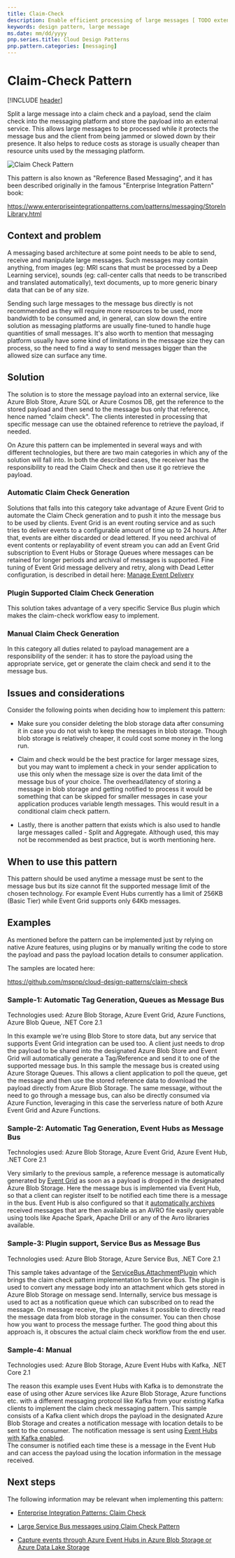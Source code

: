 ```yaml
---
title: Claim-Check
description: Enable efficient processing of large messages [ TODO extend description? ]
keywords: design pattern, large message
ms.date: mm/dd/yyyy
pnp.series.title: Cloud Design Patterns
pnp.pattern.categories: [messaging]
---
```


# Claim-Check Pattern

[!INCLUDE [header](../_includes/header.md)]

Split a large message into a claim check and a payload, send the claim check into the messaging platform and store the payload into an external service. This allows large messages to be processed while it protects the message bus and the client from being jammed or slowed down by their presence. It also helps to reduce costs as storage is usually cheaper than resource units used by the messaging platform.

![Claim Check Pattern](_images_/claim-check.jpg)

This pattern is also known as "Reference Based Messaging", and it has been described originally in the famous "Enterprise Integration Pattern" book:

https://www.enterpriseintegrationpatterns.com/patterns/messaging/StoreInLibrary.html

## Context and problem

A messaging based architecture at some point needs to be able to send, receive and manipulate large messages. Such messages may contain anything, from images (eg: MRI scans that must be processed by a Deep Learning service), sounds (eg: call-center calls that needs to be transcribed and translated automatically), text documents, up to more generic binary data that can be of any size.

Sending such large messages to the message bus directly is not recommended as they will require more resources to be used, more bandwidth to be consumed and, in general, can slow down the entire solution as messaging platforms are usually fine-tuned to handle huge quantities of small messages. It's also worth to mention that messaging platform usually have some kind of limitations in the message size they can process, so the need to find a way to send messages bigger than the allowed size can surface any time.

## Solution

The solution is to store the message payload into an external service, like Azure Blob Store, Azure SQL or Azure Cosmos DB, get the reference to the stored payload and then send to the message bus only that reference, hence named "claim check". The clients interested in processing that specific message can use the obtained reference to retrieve the payload, if needed.

On Azure this pattern can be implemented in several ways and with different technologies, but there are two main categories in which any of the solution will fall into. In both the described cases, the receiver has the responsibility to read the Claim Check and then use it go retrieve the payload.

### Automatic Claim Check Generation

Solutions that falls into this category take advantage of Azure Event Grid to automate the Claim Check generation and to push it into the message bus to be used by clients.
Event Grid is an event routing service and as such tries to deliver events to a configurable amount of time up to 24 hours. After that, events are either discarded or dead lettered. If you need archival of event contents or replayability of event stream you can add an Event Grid subscription to Event Hubs or Storage Queues where messages can be retained for longer periods and archival of messages is supported. Fine tuning of Event Grid message delivery and retry, along with Dead Letter configuration, is described in detail here: [Manage Event Delivery](https://docs.microsoft.com/en-us/azure/event-grid/manage-event-delivery)

### Plugin Supported Claim Check Generation

This solution takes advantage of a very specific Service Bus plugin which makes the claim-check workflow easy to implement.

### Manual Claim Check Generation

In this category all duties related to payload management are a responsibility of the sender: it has to store the payload using the appropriate service, get or generate the claim check and send it to the message bus.

## Issues and considerations

Consider the following points when deciding how to implement this pattern:

- Make sure you consider deleting the blob storage data after consuming it in case you do not wish to keep the messages in blob storage. Though blob storage is relatively cheaper, it could cost some money in the long run.

- Claim and check would be the best practice for larger message sizes, but you may want to implement a check in your sender application to use this only when the message size is over the data limit of the message bus of your choice. The overhead/latency of storing a message in blob storage and getting notified to process it would be something that can be skipped for smaller messages in case your application produces variable length messages. This would result in a conditional claim check pattern.

- Lastly, there is another pattern that exists which is also used to handle large messages called - Split and Aggregate. Although used, this may not be recommended as best practice, but is worth mentioning here.

## When to use this pattern

This pattern should be used anytime a message must be sent to the message bus but its size cannot fit the supported message limit of the chosen technology. For example Event Hubs currently has a limit of 256KB (Basic Tier) while Event Grid supports only 64Kb messages.

## Examples

As mentioned before the pattern can be implemented just by relying on native Azure features, using plugins or by manually writing the code to store the payload and pass the payload location details to consumer application.

The samples are located here:

https://github.com/mspnp/cloud-design-patterns/claim-check

### Sample-1: Automatic Tag Generation, Queues as Message Bus

Technologies used: Azure Blob Storage, Azure Event Grid, Azure Functions, Azure Blob Queue, .NET Core 2.1

In this example we're using Blob Store to store data, but any service that supports Event Grid integration can be used too. A client just needs to drop the payload to be shared into the designated Azure Blob Store and Event Grid will automatically generate a Tag/Reference and send it to one of the supported message bus. In this sample the message bus is created using Azure Storage Queues. This allows a client application to poll the queue, get the message and then use the stored reference data to download the payload directly from Azure Blob Storage.
The same message, without the need to go through a message bus, can also be directly consumed via Azure Function, leveraging in this case the serverless nature of both Azure Event Grid and Azure Functions.

### Sample-2: Automatic Tag Generation, Event Hubs as Message Bus

Technologies used: Azure Blob Storage, Azure Event Grid, Azure Event Hub, .NET Core 2.1

Very similarly to the previous sample, a reference message is automatically generated by [Event Grid](https://azure.microsoft.com/en-us/services/event-grid/) as soon as a payload is dropped in the designated Azure Blob Storage. Here the message bus is implemented via Event Hub, so that a client can register itself to be notified each time there is a message in the bus.
Event Hub is also configured so that it [automatically archives](https://docs.microsoft.com/en-us/azure/event-hubs/event-hubs-capture-overview) received messages that are then available as an AVRO file easily queryable using tools like Apache Spark, Apache Drill or any of the Avro libraries available.

### Sample-3: Plugin support, Service Bus as Message Bus

Technologies used: Azure Blob Storage, Azure Service Bus, .NET Core 2.1

This sample takes advantage of the [ServiceBus.AttachmentPlugin](https://www.nuget.org/packages/ServiceBus.AttachmentPlugin) which brings the claim check pattern implementation to Service Bus. The plugin is used to convert any message body into an attachment which gets stored in Azure Blob Storage on message send. Internally, service bus message is used to act as a notification queue which can subscribed on to read the message. On message receive, the plugin makes it possible to directly read the message data from blob storage in the consumer. You can then chose how you want to process the message further. The good thing about this approach is, it obscures the actual claim check workflow from the end user.

### Sample-4: Manual

Technologies used: Azure Blob Storage, Azure Event Hubs with Kafka, .NET Core 2.1

The reason this example uses Event Hubs with Kafka is to demonstrate the ease of using other Azure services like Azure Blob Storage, Azure functions etc. with a different messaging protocol like Kafka from your existing Kafka clients to implement the claim check messaging pattern.
This sample consists of a Kafka client which drops the payload in the designated Azure Blob Storage and creates a notification message with location details to be sent to the consumer. The notification message is sent using [Event Hubs with Kafka enabled](https://docs.microsoft.com/en-us/azure/event-hubs/event-hubs-create-kafka-enabled).  
The consumer is notified each time these is a message in the Event Hub and can access the payload using the location information in the message received.

## Next steps

The following information may be relevant when implementing this pattern:

- [Enterprise Integration Patterns: Claim Check](https://www.enterpriseintegrationpatterns.com/patterns/messaging/StoreInLibrary.html)

- [Large Service Bus messages using Claim Check Pattern](https://www.serverless360.com/blog/deal-with-large-service-bus-messages-using-claim-check-pattern)

- [Capture events through Azure Event Hubs in Azure Blob Storage or Azure Data Lake Storage](https://docs.microsoft.com/en-us/azure/event-hubs/event-hubs-capture-overview)
